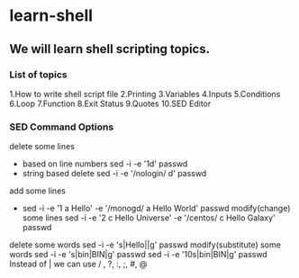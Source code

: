 # learn-shell

## We will learn shell scripting topics.

### List of topics
1.How to write shell script file
2.Printing
3.Variables
4.Inputs
5.Conditions
6.Loop
7.Function
8.Exit Status
9.Quotes
10.SED Editor



### SED Command Options ###

delete some lines
- based on line numbers
sed -i -e '1d' passwd
- string based delete
sed -i -e '/nologin/ d' passwd

add some lines
- sed -i -e '1 a Hello' -e '/monogd/ a Hello World' passwd
modify(change) some lines
sed -i -e '2 c Hello Universe' -e '/centos/ c Hello Galaxy' passwd


delete some words
sed -i -e 's|Hello||g' passwd
modify(substitute) some words
sed -i -e 's|bin|BIN|g' passwd
sed -i -e '10s|bin|BIN|g' passwd
Instead of | we can use / , ?, :, ;, #, @
    